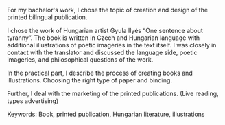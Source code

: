 For my bachelor's work, I chose the topic of creation and design of the printed bilingual publication. 

I chose the work of Hungarian artist Gyula Ilyés “One sentence about tyranny”. The book is written in Czech and Hungarian language with additional illustrations of poetic imageries in the text itself. I was closely in contact with the translator and discussed the language side, poetic imageries, and philosophical questions of the work.

In the practical part, I describe the process of creating books and illustrations. Choosing the right type of paper and binding.

Further, I deal with the marketing of the printed publications. (Live reading, types advertising) 


Keywords:
Book, printed publication, Hungarian literature, illustrations

